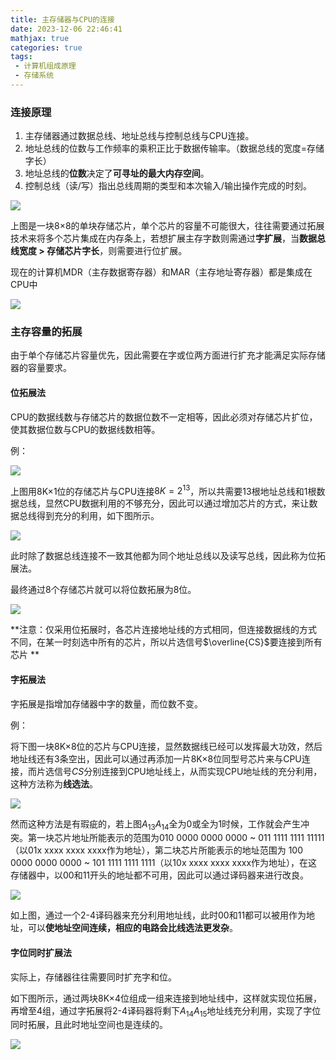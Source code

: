 ```yaml
---
title: 主存储器与CPU的连接
date: 2023-12-06 22:46:41
mathjax: true
categories: true
tags:
 - 计算机组成原理
 - 存储系统
---
```


<meta name="referrer" content="no-referrer"/>



### 连接原理

1. 主存储器通过数据总线、地址总线与控制总线与CPU连接。
2. 地址总线的位数与工作频率的乘积正比于数据传输率。（数据总线的宽度=存储字长）
3. 地址总线的**位数**决定了**可寻址的最大内存空间**。
4. 控制总线（读/写）指出总线周期的类型和本次输入/输出操作完成的时刻。

![](https://img-blog.csdnimg.cn/direct/f7cbef172297476196f302a3cd56d60a.png)

上图是一块8$\times$8的单块存储芯片，单个芯片的容量不可能很大，往往需要通过拓展技术来将多个芯片集成在内存条上，若想扩展主存字数则需通过**字扩展**，当**数据总线宽度 > 存储芯片字长**，则需要进行位扩展。

现在的计算机MDR（主存数据寄存器）和MAR（主存地址寄存器）都是集成在CPU中

![](https://img-blog.csdnimg.cn/direct/c82dffc2b5cc4f01ae3d803e7a81ca89.png)



### 主存容量的拓展

由于单个存储芯片容量优先，因此需要在字或位两方面进行扩充才能满足实际存储器的容量要求。

#### 位拓展法

CPU的数据线数与存储芯片的数据位数不一定相等，因此必须对存储芯片扩位，使其数据位数与CPU的数据线数相等。

例：

![](https://img-blog.csdnimg.cn/direct/61835be20ec04d8ab5e8203b7148f677.png)

上图用8K$\times$1位的存储芯片与CPU连接$8K=2^{13}$，所以共需要13根地址总线和1根数据总线，显然CPU数据利用的不够充分，因此可以通过增加芯片的方式，来让数据总线得到充分的利用，如下图所示。

![](https://img-blog.csdnimg.cn/direct/00fcc79acfe14001b1bd378bec41c6c7.png)

此时除了数据总线连接不一致其他都为同个地址总线以及读写总线，因此称为位拓展法。

最终通过8个存储芯片就可以将位数拓展为8位。

![](https://img-blog.csdnimg.cn/direct/bbee2fc2eb7a4d87983759814399d2c6.png)

**注意：仅采用位拓展时，各芯片连接地址线的方式相同，但连接数据线的方式不同，在某一时刻选中所有的芯片，所以片选信号$\overline{CS}$要连接到所有芯片 **



#### 字拓展法

字拓展是指增加存储器中字的数量，而位数不变。

例：

将下图一块8K$\times$8位的芯片与CPU连接，显然数据线已经可以发挥最大功效，然后地址线还有3条空出，因此可以通过再添加一片8K$\times$8位同型号芯片来与CPU连接，而片选信号$CS$分别连接到CPU地址线上，从而实现CPU地址线的充分利用，这种方法称为**线选法**。

![](https://img-blog.csdnimg.cn/direct/885fc8dc33884792b65aec6652ddf6e9.png)

然而这种方法是有瑕疵的，若上图$A_{13} A_{14}$全为0或全为1时候，工作就会产生冲突。第一块芯片地址所能表示的范围为010 0000 0000 0000 ~ 011 1111 1111 11111（以01x xxxx xxxx xxxx作为地址），第二块芯片所能表示的地址范围为 100 0000 0000 0000 ~ 101 1111 1111 1111（以10x xxxx xxxx xxxx作为地址），在这存储器中，以00和11开头的地址都不可用，因此可以通过译码器来进行改良。

![](https://img-blog.csdnimg.cn/direct/14d471e2e491467f9910ec530d08f02b.png)

如上图，通过一个2-4译码器来充分利用地址线，此时00和11都可以被用作为地址，可以**使地址空间连续，相应的电路会比线选法更发杂**。



#### 字位同时扩展法

实际上，存储器往往需要同时扩充字和位。

如下图所示，通过两块8K$\times$4位组成一组来连接到地址线中，这样就实现位拓展，再增至4组，通过字拓展将2-4译码器将剩下$A_{14}A_{15}$地址线充分利用，实现了字位同时拓展，且此时地址空间也是连续的。 

![](https://img-blog.csdnimg.cn/direct/dbd705f7ef0e45afb3c23ea0ea310c82.png)
